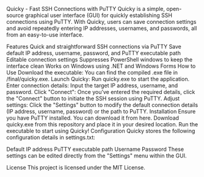 Quicky - Fast SSH Connections with PuTTY
Quicky is a simple, open-source graphical user interface (GUI) for quickly establishing SSH connections using PuTTY. With Quicky, users can save connection settings and avoid repeatedly entering IP addresses, usernames, and passwords, all from an easy-to-use interface.

Features
Quick and straightforward SSH connections via PuTTY
Save default IP address, username, password, and PuTTY executable path
Editable connection settings
Suppresses PowerShell windows to keep the interface clean
Works on Windows using .NET and Windows Forms
How to Use
Download the executable:
You can find the compiled .exe file in /final/quicky.exe.
Launch Quicky:
Run quicky.exe to start the application.
Enter connection details:
Input the target IP address, username, and password.
Click "Connect":
Once you’ve entered the required details, click the "Connect" button to initiate the SSH session using PuTTY.
Adjust settings:
Click the "Settings" button to modify the default connection details (IP address, username, password) or the path to PuTTY.
Installation
Ensure you have PuTTY installed. You can download it from here.
Download quicky.exe from this repository and place it in your desired location.
Run the executable to start using Quicky!
Configuration
Quicky stores the following configuration details in settings.txt:

Default IP address
PuTTY executable path
Username
Password
These settings can be edited directly from the "Settings" menu within the GUI.

License
This project is licensed under the MIT License.

